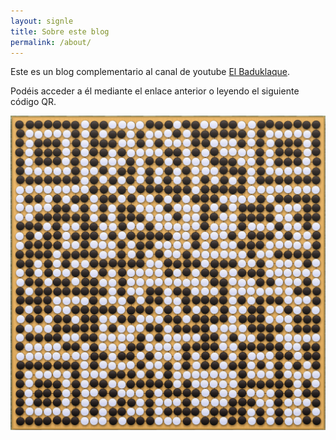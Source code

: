 ```yaml
---
layout: signle
title: Sobre este blog
permalink: /about/
---
```


Este es un blog complementario al canal de youtube [El Baduklaque](https://www.youtube.com/@elbaduklaque).

Podéis acceder a él mediante el enlace anterior o leyendo el siguiente código QR.

![Canal de youtube de El Baduklaque](images/El-Baduklaque-QR.png)
